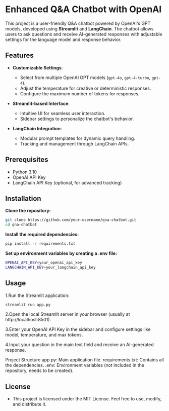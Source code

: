 # Enhanced Q&A Chatbot with OpenAI

This project is a user-friendly Q&A chatbot powered by OpenAI's GPT models, developed using **Streamlit** and **LangChain**. The chatbot allows users to ask questions and receive AI-generated responses with adjustable settings for the language model and response behavior.

## Features

- **Customizable Settings**:
  - Select from multiple OpenAI GPT models (`gpt-4o`, `gpt-4-turbo`, `gpt-4`).
  - Adjust the temperature for creative or deterministic responses.
  - Configure the maximum number of tokens for responses.

- **Streamlit-based Interface**:
  - Intuitive UI for seamless user interaction.
  - Sidebar settings to personalize the chatbot's behavior.

- **LangChain Integration**:
  - Modular prompt templates for dynamic query handling.
  - Tracking and management through LangChain APIs.

## Prerequisites

- Python 3.10
- OpenAI API Key
- LangChain API Key (optional, for advanced tracking)

## Installation

**Clone the repository:**
   ```bash
   git clone https://github.com/your-username/qna-chatbot.git
   cd qna-chatbot
```

**Install the required dependencies:**
```bash
pip install -r requirements.txt
```

**Set up environment variables by creating a .env file:**
```bash
OPENAI_API_KEY=your_openai_api_key
LANGCHAIN_API_KEY=your_langchain_api_key
```

## Usage
1.Run the Streamlit application:
  ```bash
  streamlit run app.py
```

2.Open the local Streamlit server in your browser (usually at http://localhost:8501).

3.Enter your OpenAI API Key in the sidebar and configure settings like model, temperature, and max tokens.

4.Input your question in the main text field and receive an AI-generated response.

Project Structure
app.py: Main application file.
requirements.txt: Contains all the dependencies.
.env: Environment variables (not included in the repository, needs to be created).

## License
- This project is licensed under the MIT License. Feel free to use, modify, and distribute it.
